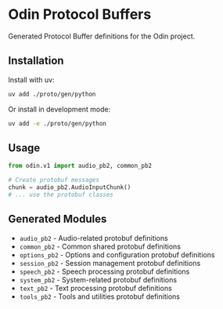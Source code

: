 # Odin Protocol Buffers

Generated Protocol Buffer definitions for the Odin project.

## Installation

Install with uv:

```bash
uv add ./proto/gen/python
```

Or install in development mode:

```bash
uv add -e ./proto/gen/python
```

## Usage

```python
from odin.v1 import audio_pb2, common_pb2

# Create protobuf messages
chunk = audio_pb2.AudioInputChunk()
# ... use the protobuf classes
```

## Generated Modules

- `audio_pb2` - Audio-related protobuf definitions
- `common_pb2` - Common shared protobuf definitions
- `options_pb2` - Options and configuration protobuf definitions
- `session_pb2` - Session management protobuf definitions
- `speech_pb2` - Speech processing protobuf definitions
- `system_pb2` - System-related protobuf definitions
- `text_pb2` - Text processing protobuf definitions
- `tools_pb2` - Tools and utilities protobuf definitions

